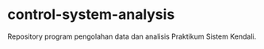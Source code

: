 # control-system-analysis
Repository program pengolahan data dan analisis Praktikum Sistem Kendali.
